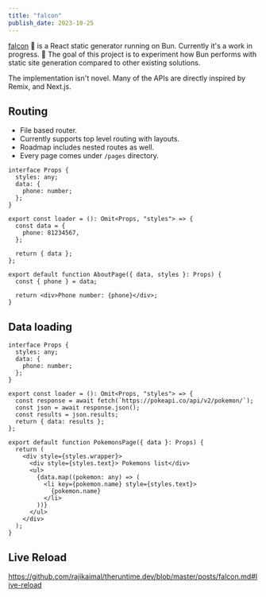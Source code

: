```yaml
---
title: "falcon"
publish_date: 2023-10-25
---
```


[falcon](https://github.com/rajikaimal/falcon) 🚀 is a React static generator running on Bun. Currently it's a work in progress. 🚧
The goal of this project is to experiment how Bun performs with static site generation compared to other existing solutions.

The implementation isn't novel. Many of the APIs are directly inspired by Remix, and Next.js.

## Routing

- File based router.
- Currently supports top level routing with layouts.
- Roadmap includes nested routes as well.
- Every page comes under `/pages` directory.

```
interface Props {
  styles: any;
  data: {
    phone: number;
  };
}

export const loader = (): Omit<Props, "styles"> => {
  const data = {
    phone: 81234567,
  };

  return { data };
};

export default function AboutPage({ data, styles }: Props) {
  const { phone } = data;

  return <div>Phone number: {phone}</div>;
}
```

## Data loading

```
interface Props {
  styles: any;
  data: {
    phone: number;
  };
}

export const loader = (): Omit<Props, "styles"> => {
  const response = await fetch(`https://pokeapi.co/api/v2/pokemon/`);
  const json = await response.json();
  const results = json.results;
  return { data: results };
};

export default function PokemonsPage({ data }: Props) {
  return (
    <div style={styles.wrapper}>
      <div style={styles.text}> Pokemons list</div>
      <ul>
        {data.map((pokemon: any) => (
          <li key={pokemon.name} style={styles.text}>
            {pokemon.name}
          </li>
        ))}
      </ul>
    </div>
  );
}
```

## Live Reload

https://github.com/rajikaimal/theruntime.dev/blob/master/posts/falcon.md#live-reload
